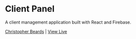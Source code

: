 # Client Panel

A client management application built with React and Firebase.

[Christopher Beards](https://www.linkedin.com/in/christopher-beards-1292b529/) | [View Live](#)
